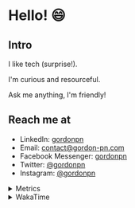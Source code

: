 # Hello! 😄

## Intro

I like tech (surprise!).

I'm curious and resourceful.

Ask me anything, I'm friendly!

## Reach me at

- LinkedIn: [gordonpn](https://www.linkedin.com/in/gordonpn/)
- Email: [contact@gordon-pn.com](mailto:contact@gordon-pn.com)
- Facebook Messenger: [gordonpn](https://www.messenger.com/t/Gordonpn)
- Twitter: [@gordonpn](https://twitter.com/Gordonpn)
- Instagram: [@gordonpn](https://www.instagram.com/gordonpn/)

<details>
  <summary>Metrics</summary>

  <img align="center" src="https://github.com/gordonpn/gordonpn/blob/master/github-metrics.svg" alt="GitHub Metrics">

</details>

<details>
  <summary>WakaTime</summary>

  <!--START_SECTION:waka-->
**I'm an Early 🐤** 

```text
🌞 Morning    179 commits    █████░░░░░░░░░░░░░░░░░░░░   21.62% 
🌆 Daytime    317 commits    █████████░░░░░░░░░░░░░░░░   38.29% 
🌃 Evening    294 commits    █████████░░░░░░░░░░░░░░░░   35.51% 
🌙 Night      38 commits     █░░░░░░░░░░░░░░░░░░░░░░░░   4.59%

```
📅 **I'm Most Productive on Wednesday** 

```text
Monday       127 commits    ███░░░░░░░░░░░░░░░░░░░░░░   15.34% 
Tuesday      101 commits    ███░░░░░░░░░░░░░░░░░░░░░░   12.2% 
Wednesday    188 commits    █████░░░░░░░░░░░░░░░░░░░░   22.71% 
Thursday     109 commits    ███░░░░░░░░░░░░░░░░░░░░░░   13.16% 
Friday       118 commits    ███░░░░░░░░░░░░░░░░░░░░░░   14.25% 
Saturday     62 commits     █░░░░░░░░░░░░░░░░░░░░░░░░   7.49% 
Sunday       123 commits    ███░░░░░░░░░░░░░░░░░░░░░░   14.86%

```


📊 **This Week I Spent My Time On** 

```text
💬 Programming Languages: 
Java                     21 hrs 42 mins      ██████████████████░░░░░░░   74.58% 
Text                     2 hrs 46 mins       ██░░░░░░░░░░░░░░░░░░░░░░░   9.52% 
Jinja2                   1 hr 11 mins        █░░░░░░░░░░░░░░░░░░░░░░░░   4.1% 
Bash                     1 hr 9 mins         █░░░░░░░░░░░░░░░░░░░░░░░░   3.99% 
XML                      37 mins             ░░░░░░░░░░░░░░░░░░░░░░░░░   2.13%

🔥 Editors: 
IntelliJ                 27 hrs 33 mins      ███████████████████████░░   94.66% 
VS Code                  1 hr 33 mins        █░░░░░░░░░░░░░░░░░░░░░░░░   5.34%

```


 Last Updated on 14/12/2022 16:28:25 UTC
<!--END_SECTION:waka-->
</details>
